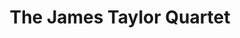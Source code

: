 ---
title: "The James Taylor Quartet"
summary: "Emerging from the demise of following the bankruptcy of , James Taylor formed The James Taylor Quartet; the lineup has changed over the years. Embracing many styles from mod rock, to funk and acid jazz, and 1970s detective series theme tunes, the JTQ sound has always been anchored on James Taylor's hammond playing."
slug: "the-james-taylor-quartet"
image: "the-james-taylor-quartet.jpg"
apple_music_artist_url: "https://music.apple.com/gb/artist/james-taylor-quartet/81941777"
wikipedia_url: "none"
---